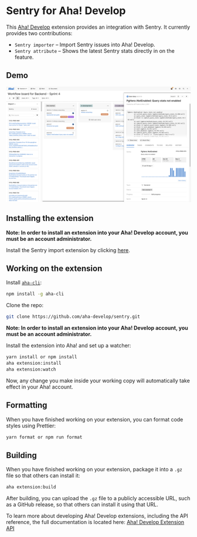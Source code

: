 # Sentry for Aha! Develop
  
This [Aha! Develop](https://www.aha.io/develop/overview) extension provides an integration with Sentry. It currently provides two contributions:

- `Sentry importer` – Import Sentry issues into Aha! Develop.
- `Sentry attribute` – Shows the latest Sentry stats directly in on the feature.

## Demo

![Sentry importer extension demo](res/sentry-extension.png)

## Installing the extension

**Note: In order to install an extension into your Aha! Develop account, you must be an account administrator.**

Install the Sentry import extension by clicking [here](https://secure.aha.io/settings/account/extensions/install?url=https%3A%2F%2Fsecure.aha.io%2Fextensions%2Faha-develop.sentry.gz).

## Working on the extension

Install [`aha-cli`](https://github.com/aha-app/aha-cli):

```sh
npm install -g aha-cli
```

Clone the repo:

```sh
git clone https://github.com/aha-develop/sentry.git
```

**Note: In order to install an extension into your Aha! Develop account, you must be an account administrator.**

Install the extension into Aha! and set up a watcher:

```sh
yarn install or npm install
aha extension:install
aha extension:watch
```

Now, any change you make inside your working copy will automatically take effect in your Aha! account.

## Formatting

When you have finished working on your extension, you can format code styles using Prettier:

```sh
yarn format or npm run format
```

## Building

When you have finished working on your extension, package it into a `.gz` file so that others can install it:

```sh
aha extension:build
```

After building, you can upload the `.gz` file to a publicly accessible URL, such as a GitHub release, so that others can install it using that URL.

To learn more about developing Aha! Develop extensions, including the API reference, the full documentation is located here: [Aha! Develop Extension API](https://www.aha.io/support/develop/extensions)
